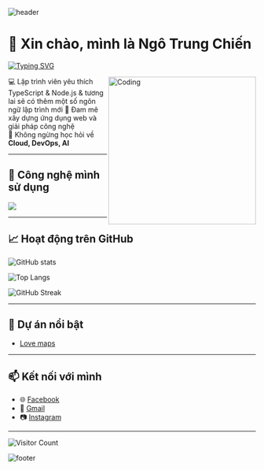 



![header](https://capsule-render.vercel.app/api?type=waving&color=gradient&height=200&section=header&text=Ngô%20Trung%20Chiến%20🚀&fontSize=40&fontColor=ffffff&animation=fadeIn&fontAlignY=35)


# 👋 Xin chào, mình là Ngô Trung Chiến 
[![Typing SVG](https://readme-typing-svg.herokuapp.com?size=24&color=FF5733&lines=Hello,+I'm+Trung!;Welcome+to+my+GitHub!;Fullstack+Developer+🚀;Love+Coding+💻)](https://git.io/typing-svg)

<img align="right" alt="Coding" width="300" src="https://media.giphy.com/media/qgQUggAC3Pfv687qPC/giphy.gif">

💻 Lập trình viên yêu thích TypeScript & Node.js & tương lai sẽ có thêm một số ngôn ngữ lập trình mới 
🚀 Đam mê xây dựng ứng dụng web và giải pháp công nghệ  
📖 Không ngừng học hỏi về **Cloud, DevOps, AI**  

---

## 🔧 Công nghệ mình sử dụng
<p>
  <img src="https://skillicons.dev/icons?i=ts,nodejs,react,python,mongodb,git,docker,linux,java,html,css" />
</p>

---

## 📈 Hoạt động trên GitHub
![GitHub stats](https://github-readme-stats.vercel.app/api?username=ngotrungchien&show_icons=true&theme=radical)

![Top Langs](https://github-readme-stats.vercel.app/api/top-langs/?username=ngotrungchien&layout=compact&theme=radical)

![GitHub Streak](https://github-readme-streak-stats.herokuapp.com/?user=ngotrungchien&theme=radical)

---

## 📌 Dự án nổi bật
- [Love maps](https://ngotrungchien232.github.io/Love_Maps-01/)

---

## 📫 Kết nối với mình
- 🌐 [Facebook](https://www.facebook.com/ngotrungchien)
- 📧 [Gmail](mailto:ngotrungchien232@gmail.com)
- 📷 [Instagram](https://www.instagram.com/ngtr_chjen/)



---

![Visitor Count](https://profile-counter.glitch.me/ngotrungchien/count.svg)

![footer](https://capsule-render.vercel.app/api?type=waving&color=gradient&height=100&section=footer)

